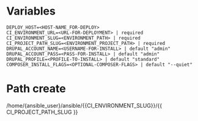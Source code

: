 # Variables

```
DEPLOY_HOST=<HOST-NAME_FOR-DEPLOY>
CI_ENVIRONMENT_URL=<URL-FOR-DEPLOYMENT> | required
CI_ENVIRONMENT_SLUG=<ENVIRONMENT_PATH> | required
CI_PROJECT_PATH_SLUG=<ENVIRONMENT_PROJECT_PATH> | required
DRUPAL_ACCOUNT_NAME=<USERNAME-FOR-INSTALL> | default "admin"
DRUPAL_ACCOUNT_PASS=<PASS-FOR-INSTALL> | default "admin"
DRUPAL_PROFILE=<PROFILE-TO-INSTALL> | default "standard"
COMPOSER_INSTALL_FLAGS=<OPTIONAL-COMPOSER-FLAGS> | default "--quiet"
```


# Path create

/home/{ansible_user}/ansible/{{CI_ENVIRONMENT_SLUG}}/{{ CI_PROJECT_PATH_SLUG }}